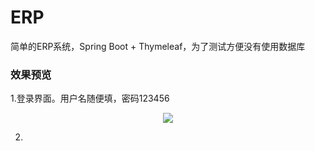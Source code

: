 # ERP
简单的ERP系统，Spring Boot + Thymeleaf，为了测试方便没有使用数据库

### 效果预览

1.登录界面。用户名随便填，密码123456

<div style="text-align: center"><img src="https://s1.ax1x.com/2020/05/22/YX74JA.png"/></div>

2.
